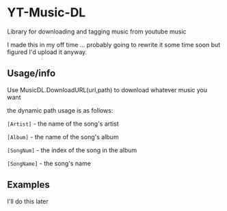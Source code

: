 # YT-Music-DL
Library for downloading and tagging music from youtube music

I made this in my off time ... probably going to rewrite it some time soon but figured I'd upload it anyway.


## Usage/info

Use MusicDL.DownloadURL(url,path) to download whatever music you want

the dynamic path usage is as follows:

`[Artist]` - the name of the song's artist

`[Album]` - the name of the song's album

`[SongNum]` - the index of the song in the album

`[SongName]` - the song's name


## Examples

I'll do this later

